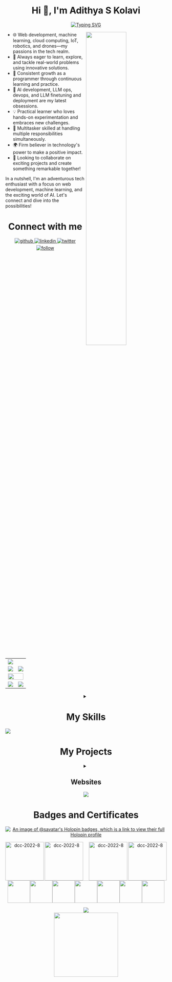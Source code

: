<h1 align="center">Hi 👋, I'm Adithya S Kolavi</h1>

<div align="center">

[![Typing SVG](https://readme-typing-svg.demolab.com?font=Fira+Code&weight=900&size=26&duration=3000&pause=500&color=FDFEFE&background=2A2E3425&center=true&vCenter=true&&lines=AI+Developer;Full+Stack+Web+Dev;UAV+and+Drones;Robotics+and+IoT;Open-Source+Contributor;Freelancer;UI+UX+and+Graphic+Designer;Cloud+Developer)](https://git.io/typing-svg)

</div>

<a href="https://leetcode.com/adithya_s_k/"><img align="right" width="50%" src= 'https://user-images.githubusercontent.com/27956426/210167848-d2c9080a-9439-4254-82e1-98f163027204.png'/></a>

- 🌐 Web development, machine learning, cloud computing, IoT, robotics, and drones—my passions in the tech realm.
- 🌟 Always eager to learn, explore, and tackle real-world problems using innovative solutions.
- 🎯 Consistent growth as a programmer through continuous learning and practice.
- 🚀 AI development, LLM ops, devops, and LLM finetuning and deployment are my latest obsessions.
- 💡 Practical learner who loves hands-on experimentation and embraces new challenges.
- 🤝 Multitasker skilled at handling multiple responsibilities simultaneously.
- 🌍 Firm believer in technology's power to make a positive impact.
- 💼 Looking to collaborate on exciting projects and create something remarkable together!

In a nutshell, I'm an adventurous tech enthusiast with a focus on web development, machine learning, and the exciting world of AI. Let's connect and dive into the possibilities!

<!-- ------------------------------------------------------------------------------------ -->
<!-- Connect with me div -->
<div>
  <h1 align="center">Connect with me</h1>

  <div align="center">
  <!-- Github link -->
    <a href="https://github.com/adithya-s-k" target="_blank">
      <img src=https://img.shields.io/badge/github-%232E3440.svg?&style=for-the-badge&logo=github&logoColor=white alt=github style="margin-bottom: 5px;" />
    </a>
    <!-- Linkedin Link -->
    <a href="https://www.linkedin.com/in/adithya-s-kolavi-127a561a8/" target="_blank">
      <img src=https://img.shields.io/badge/linkedin-%232E3440.svg?&style=for-the-badge&logo=linkedin&logoColor=white alt=linkedin style="margin-bottom: 5px;" />
    </a>
    <!-- Twitter link -->
    <a href="https://twitter.com/adithya_s_k" target="_blank">
      <img src=https://img.shields.io/badge/twitter-%232E3440.svg?&style=for-the-badge&logo=twitter&logoColor=white alt=twitter style="margin-bottom: 5px;" />
    </a>
    <a href="">
      <img src=https://img.shields.io/badge/follow-%232E87FB.svg?&style=for-the-badge&logo=&logoColor=white alt=follow style="margin-bottom: 5px;" />
    </a>
  </div>
</div>

<!-- ------------------------------------------------------------------------------------ -->
<!-- Github stats div -->
<!--
<div>
<h1 align="center">GitHub Statistics 📃</h1>
  <div>
    <img align="center" width=100% src="https://github-profile-trophy.vercel.app/?username=adithya-s-k&column=7&theme=nord&no-frame=true"/>
  </div>
  <br/>
  <div>
  <a href = "https://www.linkedin.com/in/adithya-s-kolavi-127a561a8/">
    <img src="https://github-readme-activity-graph.vercel.app/graph?username=adithya-s-k&bg_color=0d1117&color=ffffff&line=b1cde5&point=39d353&area=true&hide_border=true" alt="Activity Graph">
  </a>
  </div>
  <br/>

  <div align="center">
    <img width="48%" src="https://github-readme-streak-stats.herokuapp.com/?user=adithya-s-k&theme=nord" />
  </div>

  <br/>
</div> -->

<table>
	<tr>
		<td colspan = "2"><a href = "https://adithyask.com"><img src="https://github-readme-activity-graph.vercel.app/graph?username=adithya-s-k&bg_color=2e3440&hide_border=true&point=false&line=88c0d0&radius=8&area=true&area_color=88c0d0&title_color=ffffff&color=ffffff"></a></td>
	</tr>
	<tr>
		<td><a href="https://adithyask.com"><img src="https://github-readme-stats.vercel.app/api?username=adithya-s-k&hide_border=true&include_all_commits=true&count_private=true&show_icons=true&line_height=20&theme=nord"></a></td>
		<td><a href="https://adithyask.com"><img src="https://github-readme-streak-stats.herokuapp.com/?user=adithya-s-k&theme=nord"></a></td>
	</tr>
	<tr>
		<td colspan = "2"><a href="https://adithyask.com"><img width=100% src="https://github-profile-trophy.vercel.app/?username=adithya-s-k&hide_border=true&count_private=true&column=-1&theme=nord&no-frame=true"></a></td>
	</tr>
	<tr>
		<td><a href="https://adithyask.com"><img src="https://wakatime.com/share/@savatar/e7f4c18b-c280-4392-879c-b70f9fdd98e8.svg"></a>			</td>
		<td><a href="https://adithyask.com"><img src="https://wakatime.com/share/@savatar/f8a8bf1d-a5f6-45f5-94e9-a7fd08ad7783.svg"></a>			</td>
	</tr>
	</table>
<!-- ------------------------------------------------------------------------------------ -->

<!-- ------------------------------------------------------------------------------------ -->
<!-- My Skill Div -->
<div align="center">

  <details>
<summary><h1 align="center">My Skills</h1></summary>
<!-- Main Table Column one -->
<table><tr><td valign="top" width="50%">

<h1 align="center">Proficient</h1>

<h3 align="center">Web Development</h3>

<div align="center">
<table>

<tr height="60">
<td>
<a href="https://en.wikipedia.org/wiki/HTML5" target="_blank"><img style="margin: 10px" src="https://skillicons.dev/icons?i=html&theme=dark" alt="HTML5" height="40" />
</a>  
</td>
<td>
<a href="https://www.w3schools.com/css/" target="_blank"><img style="margin: 10px" src="https://skillicons.dev/icons?i=css&theme=dark" alt="CSS3" height="40" />
</a>  
</td>
<td>
<a href="https://www.javascript.com/" target="_blank"><img style="margin: 10px" src="https://skillicons.dev/icons?i=js&theme=dark" alt="JavaScript" height="40" />
</a>  
</td>
<td>
<a href="https://www.typescriptlang.org/" target="_blank"><img style="margin: 10px" src="https://skillicons.dev/icons?i=ts&theme=dark" alt="TypeScript" height="40" />
</a>  
</td>
<td>
<a href="https://getbootstrap.com/docs/3.4/javascript/" target="_blank"><img style="margin: 10px" src="https://skillicons.dev/icons?i=bootstrap&theme=dark" alt="Bootstrap" height="40" />
</a>
</td>
</tr>

<tr>
<td>
<a href="https://www.tailwindcss.com/" target="_blank"><img style="margin: 10px" src="https://skillicons.dev/icons?i=tailwind&theme=dark" alt="Tailwind CSS" height="40" />
</a>  
</td>
<td>
<a href="https://mui.com/" target="_blank"><img style="margin: 10px" src="https://skillicons.dev/icons?i=materialui&theme=dark" alt="Material UI" height="40" />
</a>  
</td>
<td>
<a href="https://chakra-ui.com/" target="_blank"><img style="margin: 10px" src="https://profilinator.rishav.dev/skills-assets/chakraui.png" alt="Chakra UI" height="40" />
</a> 
</td>
<td>
<a href="https://reactjs.org/" target="_blank"><img style="margin: 10px" src="https://skillicons.dev/icons?i=react&theme=dark" alt="React" height="40" />
</a>  
</td>
<td>
<a href="https://nextjs.org/" target="_blank"><img style="margin: 10px" src="https://skillicons.dev/icons?i=nextjs&theme=dark" alt="NextJS" height="40" />
</a>  
</td>
</tr>

<tr>
<td>
<a href="https://www.mongodb.com/" target="_blank"><img style="margin: 10px" src="https://skillicons.dev/icons?i=mongodb&theme=dark" alt="MongoDB" height="40" />
</a>  
</td>
<td>
<a href="https://www.postgresql.org/" target="_blank"><img style="margin: 10px" src="https://skillicons.dev/icons?i=postgres&theme=dark" alt="PostgreSQL" height="40" />
</a>
</td>
<td>
<a href="https://nodejs.org/" target="_blank"><img style="margin: 10px" src="https://skillicons.dev/icons?i=nodejs&theme=dark" alt="Node.js" height="40" />
</a>  
</td>
<td>
<a href="https://expressjs.com/" target="_blank"><img style="margin: 10px" src="https://skillicons.dev/icons?i=express&theme=dark" alt="Express.js" height="40" />
</a>  
</td>
<td>
<a href="https://graphql.org/" target="_blank"><img style="margin: 10px" src="https://skillicons.dev/icons?i=graphql&theme=dark" alt="GraphQL" height="40" />
</a>  
</td>
</tr>

<tr>
<td>
<a href="https://wordpress.com/" target="_blank"><img style="margin: 10px" src="https://skillicons.dev/icons?i=wordpress&theme=dark" alt="WordPress" height="40" />
</a>  
</td>
<td>
<a href="https://jquery.com/" target="_blank"><img style="margin: 10px" src="https://skillicons.dev/icons?i=jquery&theme=dark" alt="jQuery" height="40" />
</a>  
</td>
<td>
<a href="https://firebase.google.com/" target="_blank"><img style="margin: 10px" src="https://skillicons.dev/icons?i=firebase&theme=dark" alt="Firebase" height="40" />
</a>
</td>
<td>
<a href="https://flask.palletsprojects.com/" target="_blank"><img style="margin: 10px" src="https://skillicons.dev/icons?i=flask&theme=dark" alt="Flask" height="40" />
</a>  
</td>
<td>
<a href="https://redux.js.org/" target="_blank"><img style="margin: 10px" src="https://skillicons.dev/icons?i=redux&theme=dark" alt="Redux" height="40" />
</a>
</td>

</tr>
</table> 
</div>

<h3 align="center">IoT</h3>

<div align="center">
<table>
  <tr>
    <td>
    <a href="https://www.arduino.cc/" target="_blank"><img style="margin: 10px" src="https://skillicons.dev/icons?i=arduino&theme=dark" alt="Arduino" height="40" /></a>
  </td>
  <td>
    <a href="https://firebase.google.com/" target="_blank"><img style="margin: 10px" src="https://skillicons.dev/icons?i=firebase&theme=dark" alt="Firebase" height="40" /></a>
  </td>
  <td>
    <a href="https://opencv.org/" target="_blank"><img style="margin: 10px" src="https://profilinator.rishav.dev/skills-assets/opencv-icon.svg" alt="OpenCV" height="40" /></a>
  </td>
  </tr>
</table>
</div>

<h3 align="center">Machine Learning</h3>

<div align="center">
<table>
  <tr>
    <td>
<a href="https://www.python.org/" target="_blank"><img style="margin: 10px" src="https://skillicons.dev/icons?i=py&theme=dark" alt="Python" height="40" /></a>  
</td>
<td>
<a href="https://keras.io/" target="_blank"><img style="margin: 10px" src="https://profilinator.rishav.dev/skills-assets/keras.png" alt="Keras" height="40" /></a>  
</td>
</tr>
</table>  
</div>

<h3 align="center">Dev Tools and Software</h3>

<div align="center">  
  <table>
    <tr>
      <td>
        <a href="https://github.com/" target="_blank"><img style="margin: 10px" src="https://skillicons.dev/icons?i=github&theme=dark" alt="Git" height="40" /></a>  
      </td>
      <td>
        <a href="https://about.gitlab.com/" target="_blank"><img style="margin: 10px" src="https://skillicons.dev/icons?i=gitlab&theme=dark" alt="GitLab" height="40" /></a>  
      </td>
      <td>
        <a href="https://www.docker.com/" target="_blank"><img style="margin: 10px" src="https://skillicons.dev/icons?i=docker&theme=dark" alt="Docker" height="40" /></a>  
      </td>
      <td>
        <a href="https://www.nginx.com/" target="_blank"><img style="margin: 10px" src="https://skillicons.dev/icons?i=nginx&theme=dark" alt="Nginx" height="40" /></a>  
      </td>
      <td>
      <a href="https://www.linux.org/" target="_blank"><img style="margin: 10px" src="https://skillicons.dev/icons?i=linux&theme=dark" alt="Linux" height="40" /></a>  
    </td>
    </tr>
    <tr>
    <td>
      <a href="https://www.blender.org/" target="_blank"><img style="margin: 10px" src="https://skillicons.dev/icons?i=blender&theme=dark" alt="Blender" height="40" /></a>  
    </td>
    <td>
      <a href="https://www.adobe.com/in/products/illustrator.html" target="_blank"><img style="margin: 10px" src="https://profilinator.rishav.dev/skills-assets/adobe_illustrator-icon.svg" alt="Illustrator" height="40" /></a>  
    </td>
    <td>
      <a href="https://www.figma.com/" target="_blank"><img style="margin: 10px" src="https://profilinator.rishav.dev/skills-assets/figma-icon.svg" alt="Figma" height="40" /></a>  
    </td>
      <td>
      <a href="https://www.adobe.com/in/products/xd.html" target="_blank"><img style="margin: 10px" src="https://profilinator.rishav.dev/skills-assets/adobexd.png" alt="Adobe XD" height="40" /></a>  
    </td>
    <td>
      <a href="https://www.adobe.com/products/photoshop-lightroom.html" target="_blank"><img style="margin: 10px" src="https://profilinator.rishav.dev/skills-assets/lightroom.png" alt="Lightroom" height="40" /></a>  
    </td>
    </tr>
    <tr>
    <td>
      <a href="https://wordpress.com/" target="_blank"><img style="margin: 10px" src="https://skillicons.dev/icons?i=wordpress&theme=dark" alt="WordPress" height="40" /></a>  
    </td>
    <td>
      <a href="https://www.adobe.com/in/products/dreamweaver.html" target="_blank"><img style="margin: 10px" src="https://profilinator.rishav.dev/skills-assets/adobedreamweaver.png" alt="Dreamweaver " height="40" /></a>  
    </td>
    </tr>

</table>
</div>

</td>
<!-- Main Table Column two -->
<td valign="top" width="50%">

<!-- Main Table Column Two -->

<h1 align="center">Learning & Exploring</h1>

<h3 align="center">Web Development</h3>

<div align="center">  
  <table>
    <tr>
      <td>
        <a href="https://angular.io/" target="_blank"><img style="margin: 10px" src="https://skillicons.dev/icons?i=angular&theme=dark" alt="Angular" height="40" /></a>  
      </td>
      <td>
        <a href="https://vuejs.org/" target="_blank"><img style="margin: 10px" src="https://skillicons.dev/icons?i=vue&theme=dark" alt="Vue.js" height="40" /></a>  
      </td>
      <td>
        <a href="https://www.djangoproject.com/" target="_blank"><img style="margin: 10px" src="https://skillicons.dev/icons?i=django&theme=dark" alt="Django" height="40" /></a>  
      </td>
      <td>
        <a href="https://rubyonrails.org/" target="_blank"><img style="margin: 10px" src="https://skillicons.dev/icons?i=rails&theme=dark" alt="Ruby on Rails" height="40" /></a>  
      </td>
      <td>
        <a href="https://www.electronjs.org/" target="_blank"><img style="margin: 10px" src="https://skillicons.dev/icons?i=electron&theme=dark" alt="Electron" height="40" /></a>  
      </td>
</tr>
<tr>
      <td>
        <a href="https://dotnet.microsoft.com/download/dotnet-framework" target="_blank"><img style="margin: 10px" src="https://skillicons.dev/icons?i=dotnet&theme=dark" alt=".NET" height="40" /></a>  
      </td>
      <td>
        <a href="https://redis.io/" target="_blank"><img style="margin: 10px" src="https://skillicons.dev/icons?i=redis&theme=dark" alt="Redis" height="40" /></a>  
      </td>
      <td>
        <a href="https://webpack.js.org/" target="_blank"><img style="margin: 10px" src="https://skillicons.dev/icons?i=webpack&theme=dark" alt="Webpack" height="40" /></a>  
      </td>
  <td>
      <a href="https://www.chartjs.org/" target="_blank"><img style="margin: 10px" src="https://profilinator.rishav.dev/skills-assets/logo-title.svg" alt="Chart.js" height="40" /></a>  
    </td>
    <td>
      <a href="https://www.invisionapp.com/" target="_blank"><img style="margin: 10px" src="https://profilinator.rishav.dev/skills-assets/invision.svg" alt="Invision" height="40" /></a>  
    </td>
</tr>
<tr>
    <td>
      <a href="https://www.gatsbyjs.com/" target="_blank"><img style="margin: 10px" src="https://skillicons.dev/icons?i=gatsby&theme=dark" alt="Gatsby" height="40" /></a>  
    </td>
    <td>
      <a href=" target="_blank"><img style="margin: 10px" src="https://skillicons.dev/icons?i=d3&theme=dark" alt="Dreamweaver " height="40" /></a>  
    </td>
  <td>
    <a href="https://woocommerce.com/" target="_blank"><img style="margin: 10px" src="https://profilinator.rishav.dev/skills-assets/woocommerce.png" alt="WooCommerce" height="40" /></a>  
  </td>
  <td>
    <a href="https://www.apachefriends.org/" target="_blank"><img style="margin: 10px" src="https://profilinator.rishav.dev/skills-assets/xampp.png" alt="XAMPP" height="40" /></a>  
  </td>
  <td>
    <a href="https://mariadb.org/" target="_blank"><img style="margin: 10px" src="https://profilinator.rishav.dev/skills-assets/mariadb.png" alt="Maria DB" height="40" /></a>  
  </td>
</tr>
<tr>
  <td>
    <a href="https://deno.land/" target="_blank"><img style="margin: 10px" src="https://skillicons.dev/icons?i=deno&theme=dark" alt="Deno" height="40" /></a>  
  </td>
  <td>
    <a href="https://dotnet.microsoft.com/download" target="_blank"><img style="margin: 10px" src="https://skillicons.dev/icons?i=astro&theme=dark" alt=".Net Core" height="40" /></a>  
  </td>
  <td>
    <a href="https://www.prisma.io/" target="_blank"><img style="margin: 10px" src="https://skillicons.dev/icons?i=prisma&theme=dark" alt="Prisma" height="40" /></a>  
  </td>
</tr>
</table>
</div>

<h3 align="center">IoT</h3>

<div align="center">  
  <table>
    <tr>
      <td>
      <a href="https://www.raspberrypi.org/" target="_blank"><img style="margin: 10px" src="https://skillicons.dev/icons?i=raspberrypi&theme=dark" alt="Raspberry Pi" height="40" /></a>  
    </td>
    <td>
<a href="https://azure.microsoft.com/en-in/" target="_blank"><img style="margin: 10px" src="https://skillicons.dev/icons?i=azure&theme=dark" alt="Azure" height="40" /></a>  
</td>
<td>
<a href="https://aws.amazon.com/" target="_blank"><img style="margin: 10px" src="https://skillicons.dev/icons?i=aws&theme=dark" alt="AWS" height="40" /></a>  
</td>
</tr>
</table>
</div>

<h3 align="center">Machine Learning</h3>

<div align="center">  
  <table>
    <tr>
      <td>
      <a href="https://www.tensorflow.org/" target="_blank"><img style="margin: 10px" src="https://skillicons.dev/icons?i=tensorflow&theme=dark" alt="TensorFlow" height="40" /></a>  
    </td>
    <td>
      <a href="https://pytorch.org/" target="_blank"><img style="margin: 10px" src="https://skillicons.dev/icons?i=pytorch&theme=dark" alt="pytorch" height="40" /></a>  
    </td>
    </tr>
</table>
</div>

<h3 align="center">Cloud Computing</h3>

<div align="center">  
  <table>
    <tr>
      <td>
        <a href="https://cloud.google.com/" target="_blank"><img style="margin: 10px" src="https://skillicons.dev/icons?i=gcp&theme=dark" alt="GCP" height="40" /></a>  
      </td>
      <td>
        <a href="https://www.terraform.io/" target="_blank"><img style="margin: 10px" src="https://profilinator.rishav.dev/skills-assets/terraformio-icon.svg" alt="Terraform" height="40" /></a>  
      </td>
      <td>
        <a href="https://www.linux.org/" target="_blank"><img style="margin: 10px" src="https://skillicons.dev/icons?i=linux&theme=dark" alt="Linux" height="40" /></a>  
      </td>
      <td>
        <a href="https://azure.microsoft.com/en-in/" target="_blank"><img style="margin: 10px" src="https://skillicons.dev/icons?i=azure&theme=dark" alt="Azure" height="40" /></a>  
      </td>
    </tr>
    <tr>
      <td>
        <a href="https://www.nginx.com/" target="_blank"><img style="margin: 10px" src="https://skillicons.dev/icons?i=nginx&theme=dark" alt="Nginx" height="40" /></a>  
      </td>
      <td>
        <a href="https://www.apachefriends.org/" target="_blank"><img style="margin: 10px" src="https://profilinator.rishav.dev/skills-assets/xampp.png" alt="XAMPP" height="40" /></a>  
      </td>
      <td>
        <a href="https://powerbi.microsoft.com/en-us/" target="_blank"><img style="margin: 10px" src="https://profilinator.rishav.dev/skills-assets/powerbi.png" alt="Power Bi" height="40" /></a>  
      </td>
      <td>
        <a href="https://kubernetes.io/" target="_blank"><img style="margin: 10px" src="https://skillicons.dev/icons?i=kubernetes&theme=dark" alt="Kubernetes" height="40" /></a>  
      </td>
    </tr>
</table>
</div>

</td></tr></table>
</details>

</div>
<!-- ------------------------------------------------------------------------------------ -->

<img src= 'https://capsule-render.vercel.app/api?type=rect&color=gradient&customColorList=2&height=2.5'/>

<!-- ------------------------------------------------------------------------------------ -->
<!-- My Project Div -->
<div align="center">
  <h1 align="center">My Projects</h1>
  <div>
    <details>
      <summary><h2 align="center">Websites</h2></summary>
      <div>
      <table align="center">
        <tr>
          <td><a href="https://www.shunyapes.com" target="_blank"><img src="https://user-images.githubusercontent.com/27956426/210171273-3ad4c6d8-8057-41a0-ad7c-0911da5274fd.png" alt="shunya website"></a></td>
          <td><a href="https://www.aikyapes.com" target="_blank"><img src="https://user-images.githubusercontent.com/27956426/210171332-9bbd78f5-0768-4b57-adab-364c0315c5ac.png" alt="aikya website"></a></td>
        </tr>
        <tr>
          <td><a href="http://samarpana.pes.edu" target="_blank"><img src="https://user-images.githubusercontent.com/27956426/210171346-313fac1b-72ab-4f20-afcd-15636ca0dcf8.png" alt="samarpana website"></a></td>
          <td><a href="https://pcsports.in" target="_blank"><img src="https://user-images.githubusercontent.com/27956426/210171358-d3cc3eed-1b04-47e8-a1a5-20e1f27a4efd.png" alt="pcsports website"></a></td>
        </tr>
        <tr>
          <td><a href="https://enable-theupcycling-company.vercel.app/" target="_blank"><img src="https://user-images.githubusercontent.com/27956426/210171367-111c6fd4-f1d9-4849-8131-cd33c6ecdd6e.png" alt="enable website"></a></td>
          <td><a href="https://coursurf-courses.vercel.app/" target="_blank"><img src="https://user-images.githubusercontent.com/27956426/210171549-2c9dea18-958c-48bc-9b34-2113aba9940c.png" alt="courserf website"></a></td>
        </tr>
        <tr>
            <a href="https://arithemania.vercel.app/" target="_blank"><img src="https://user-images.githubusercontent.com/27956426/233911319-9a7b1dc4-43a3-42f2-9c6d-65bf75632f14.png" alt="arithemania hackathon website"></a>
          </td>
        </tr>
      </table>
    </div>
    </details>
  </div>

<!-- ------------------------------------------------------------------------------------ -->
<!-- Holopin Badge div -->
<img src= 'https://capsule-render.vercel.app/api?type=rect&color=gradient&customColorList=2&height=2.5'/>

<h1 align="center">Badges and Certificates</h1>

<div>

[![An image of @savatar's Holopin badges, which is a link to view their full Holopin profile](https://holopin.me/savatar)](https://holopin.io/@savatar)

  <!--   ![2022-10](https://user-images.githubusercontent.com/27956426/210183468-be8097b7-d585-46ba-933a-afbe01095ed9.gif)
![2022-09](https://user-images.githubusercontent.com/27956426/210183474-b812ebf7-3f44-4f1c-b894-d5a03f0689d6.gif) -->
<!-- <a href="https://leetcode.com/adithya_s_k/">
<div align="center">
 -->
<img align="left" width="120" alt="dcc-2022-8" src="https://user-images.githubusercontent.com/27956426/210183568-4aed1297-bb20-49c5-9a43-1be161e7807f.gif">
<img align="left" width="120" alt="dcc-2022-8" src="https://user-images.githubusercontent.com/27956426/210183474-b812ebf7-3f44-4f1c-b894-d5a03f0689d6.gif">
<img align="right" width="120" alt="dcc-2022-8" src="https://user-images.githubusercontent.com/27956426/210183468-be8097b7-d585-46ba-933a-afbe01095ed9.gif">
<img align="right" width="120" alt="dcc-2022-8" src="https://user-images.githubusercontent.com/27956426/210183493-1db760aa-49b5-4185-a76e-e8d944643723.gif">

<!-- </div>
</a> -->

  <!-- ![2022-annual-100](https://user-images.githubusercontent.com/27956426/210183493-1db760aa-49b5-4185-a76e-e8d944643723.gif) -->

</div>

<p align="center">
  <img src="https://media3.giphy.com/media/ln7z2eWriiQAllfVcn/200w.webp" width="70"><img src="https://i.giphy.com/media/LMt9638dO8dftAjtco/200.webp" width="70"><img src="https://i.giphy.com/media/eNAsjO55tPbgaor7ma/200w.webp" width="70"><img src="https://i.giphy.com/media/VgGthkhUvGgOit7Y9i/200.webp" width="70"><img src="https://media3.giphy.com/media/kdFc8fubgS31b8DsVu/giphy.webp" width="70"><img src="https://i.giphy.com/media/KzJkzjggfGN5Py6nkT/200.webp" width="70"><img src="https://i.giphy.com/media/IdyAQJVN2kVPNUrojM/200.webp" width="70">
</p>

<img src= 'https://capsule-render.vercel.app/api?type=rect&color=gradient&customColorList=2&height=2.5'/>

<br/>
<!-- ------------------------------------------------------------------------------------ -->
<!-- View count div -->
<div align="center">
<img width="200px" src="https://komarev.com/ghpvc/?username=adithya-s-k&&style=for-the-badge" align="center" />
</div>

<br/>
